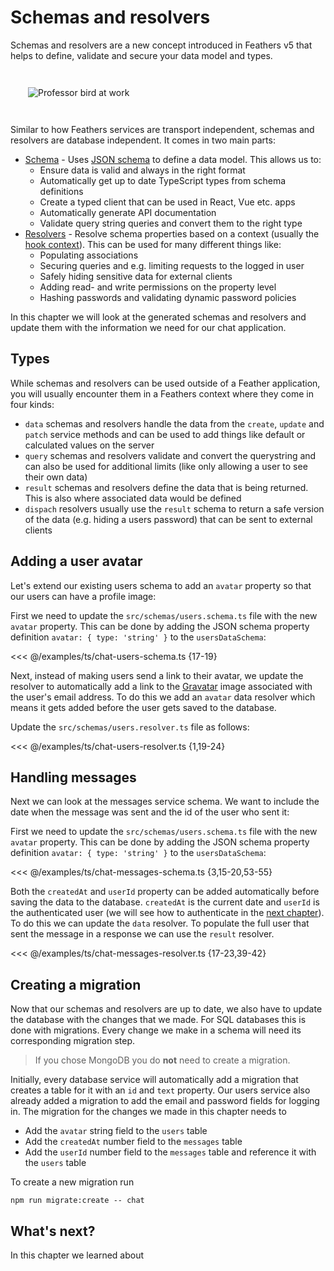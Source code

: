 # Schemas and resolvers

Schemas and resolvers are a new concept introduced in Feathers v5 that helps to define, validate and secure your data model and types.

<img style="margin: 2em;" src="/img/professor-bird-server.svg" alt="Professor bird at work">

Similar to how Feathers services are transport independent, schemas and resolvers are database independent. It comes in two main parts:

- [Schema](../../api/schema/schema.md) - Uses [JSON schema](https://json-schema.org/) to define a data model. This allows us to:
  - Ensure data is valid and always in the right format
  - Automatically get up to date TypeScript types from schema definitions
  - Create a typed client that can be used in React, Vue etc. apps
  - Automatically generate API documentation
  - Validate query string queries and convert them to the right type
- [Resolvers](../../api/schema/resolvers.md) - Resolve schema properties based on a context (usually the [hook context](./hooks.md)). This can be used for many different things like:
  - Populating associations
  - Securing queries and e.g. limiting requests to the logged in user
  - Safely hiding sensitive data for external clients
  - Adding read- and write permissions on the property level
  - Hashing passwords and validating dynamic password policies

In this chapter we will look at the generated schemas and resolvers and update them with the information we need for our chat application.

## Types

While schemas and resolvers can be used outside of a Feather application, you will usually encounter them in a Feathers context where they come in four kinds:

- `data` schemas and resolvers handle the data from the `create`, `update` and `patch` service methods and can be used to add things like default or calculated values on the server
- `query` schemas and resolvers validate and convert the querystring and can also be used for additional limits (like only allowing a user to see their own data)
- `result` schemas and resolvers define the data that is being returned. This is also where associated data would be defined
- `dispach` resolvers usually use the `result` schema to return a safe version of the data (e.g. hiding a users password) that can be sent to external clients

## Adding a user avatar

Let's extend our existing users schema to add an `avatar` property so that our users can have a profile image:

<Tabs>
<Tab name="TypeScript" global-id="ts">

First we need to update the `src/schemas/users.schema.ts` file with the new `avatar` property. This can be done by adding the JSON schema property definition `avatar: { type: 'string' }` to the `usersDataSchema`:

<<< @/examples/ts/chat-users-schema.ts {17-19}

</Tab>
<Tab name="JavaScript" global-id="js">

</Tab>
</Tabs>

Next, instead of making users send a link to their avatar, we update the resolver to automatically add a link to the [Gravatar](http://en.gravatar.com/) image associated with the user's email address. To do this we add an `avatar` data resolver which means it gets added before the user gets saved to the database. 

<Tabs>
<Tab name="TypeScript" global-id="ts">

Update the `src/schemas/users.resolver.ts` file as follows:

<<< @/examples/ts/chat-users-resolver.ts {1,19-24}

</Tab>
<Tab name="JavaScript" global-id="js">

</Tab>
</Tabs>


## Handling messages

Next we can look at the messages service schema. We want to include the date when the message was sent and the id of the user who sent it:

<Tabs>
<Tab name="TypeScript" global-id="ts">

First we need to update the `src/schemas/users.schema.ts` file with the new `avatar` property. This can be done by adding the JSON schema property definition `avatar: { type: 'string' }` to the `usersDataSchema`:

<<< @/examples/ts/chat-messages-schema.ts {3,15-20,53-55}

</Tab>
<Tab name="JavaScript" global-id="js">

</Tab>
</Tabs>

Both the `createdAt` and `userId` property can be added automatically before saving the data to the database. `createdAt` is the current date and `userId` is the authenticated user (we will see how to authenticate in the [next chapter](./authentication.md)). To do this we can update the `data` resolver. To populate the full user that sent the message in a response we can use the `result` resolver.

<Tabs>
<Tab name="TypeScript" global-id="ts">

<<< @/examples/ts/chat-messages-resolver.ts {17-23,39-42}

</Tab>
<Tab name="JavaScript" global-id="js">

</Tab>
</Tabs>

## Creating a migration

Now that our schemas and resolvers are up to date, we also have to update the database with the changes that we made. For SQL databases this is done with migrations. Every change we make in a schema will need its corresponding migration step.

<BlockQuote type="warning">

If you chose MongoDB you do **not** need to create a migration.

</BlockQuote>

Initially, every database service will automatically add a migration that creates a table for it with an `id` and `text` property. Our users service also already added a migration to add the email and password fields for logging in. The migration for the changes we made in this chapter needs to

- Add the `avatar` string field to the `users` table
- Add the `createdAt` number field to the `messages` table
- Add the `userId` number field to the `messages` table and reference it with the `users` table

To create a new migration run

```
npm run migrate:create -- chat
```

## What's next?

In this chapter we learned about
